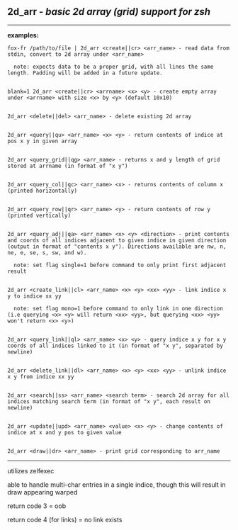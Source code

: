 ‎
=

## 2d_arr - *basic 2d array (grid) support for zsh*

---------------------------------

**examples:**


    fox-fr /path/to/file | 2d_arr <create||cr> <arr_name> - read data from stdin, convert to 2d array under <arr_name>

      note: expects data to be a proper grid, with all lines the same length. Padding will be added in a future update.


    blank=1 2d_arr <create||cr> <arrname> <x> <y> - create empty array under <arrname> with size <x> by <y> (default 10x10)


    2d_arr <delete||del> <arr_name> - delete existing 2d array


    2d_arr <query||qu> <arr_name> <x> <y> - return contents of indice at pos x y in given array


    2d_arr <query_grid||qg> <arr_name> - returns x and y length of grid stored at arrname (in format of "x y")


    2d_arr <query_col||qc> <arr_name> <x> - returns contents of column x (printed horizontally)


    2d_arr <query_row||qr> <arr_name> <y> - return contents of row y (printed vertically)


    2d_arr <query_adj||qa> <arr_name> <x> <y> <direction> - print contents and coords of all indices adjacent to given indice in given direction (output in format of "contents x y"). Directions available are nw, n, ne, e, se, s, sw, and w).

      note: set flag single=1 before command to only print first adjacent result


    2d_arr <create_link||cl> <arr_name> <x> <y> <xx> <yy> - link indice x y to indice xx yy

      note: set flag mono=1 before command to only link in one direction (i.e querying <x> <y> will return <xx> <yy>, but querying <xx> <yy> won't return <x> <y>)


    2d_arr <query_link||ql> <arr_name> <x> <y> - query indice x y for x y coords of all indices linked to it (in format of "x y", separated by newline)


    2d_arr <delete_link||dl> <arr_name> <x> <y> <xx> <yy> - unlink indice x y from indice xx yy


    2d_arr <search||ss> <arr_name> <search term> - search 2d array for all indices matching search term (in format of "x y", each result on newline)


    2d_arr <update||upd> <arr_name> <value> <x> <y> - change contents of indice at x and y pos to given value


    2d_arr <draw||dr> <arr_name> - print grid corresponding to arr_name


---------------------------------

utilizes zelfexec

able to handle multi-char entries in a single indice, though this will result in draw appearing warped

return code 3 = oob

return code 4 (for links) = no link exists
